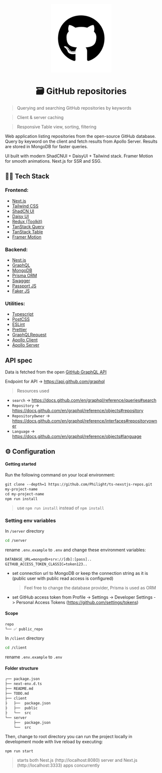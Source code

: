 <div align="center"><img width="200px" src="https://github.com/Philight/ts-nexstjs-repos/blob/main/client/public/assets/icons/github.svg"></div>
<h1 align="center">🗃️ GitHub repositories</h1>

> Querying and searching GitHub repositories by keywords

> Client & server caching

> Responsive Table view, sorting, filtering

>

Web application listing repositories from the open-source GitHub database. Query by keyword on the client and fetch results from Apollo Server. Results are stored in MongoDB for faster queries.

UI built with modern ShadCNUI + DaisyUI + Tailwind stack. Framer Motion for smooth animations. Next.js for SSR and SSG.

## 🧑‍💻 Tech Stack

### Frontend:

- [Next.js](https://nextjs.org)
- [Tailwind CSS](https://tailwindcss.com)
- [ShadCN UI](https://ui.shadcn.com/)
- [Daisy UI](https://daisyui.com/)
- [Redux (Toolkit)](https://redux-toolkit.js.org/)
- [TanStack Query](https://tanstack.com/query/v3/)
- [TanStack Table](https://tanstack.com/table/)
- [Framer Motion](https://www.framer.com/)

### Backend:

- [Nest.js](https://nestjs.com/)
- [GraphQL](https://graphql.org/)
- [MongoDB](https://www.mongodb.com/)
- [Prisma ORM](https://www.prisma.io/)
- [Swagger](https://swagger.io/)
- [Passport JS](https://www.passportjs.org/)
- [Faker JS](https://fakerjs.dev/)

### Utilities:

- [Typescript](https://www.typescriptlang.org/)
- [PostCSS](https://postcss.org/)
- [ESLint](https://eslint.org/)
- [Prettier](https://prettier.io/)
- [GraphQLRequest](https://www.npmjs.com/package/@golevelup/nestjs-graphql-request)
- [Apollo Client](https://www.apollographql.com/docs/react/)
- [Apollo Server](https://www.apollographql.com/docs/apollo-server/)

## API spec

Data is fetched from the open [GitHub GraphQL API](https://docs.github.com/en/graphql)

Endpoint for API -> https://api.github.com/graphql

> Resources used

- `search` -> https://docs.github.com/en/graphql/reference/queries#search
- `Repository` -> https://docs.github.com/en/graphql/reference/objects#repository
- `RepositoryOwner` -> https://docs.github.com/en/graphql/reference/interfaces#repositoryowner
- `Language` -> https://docs.github.com/en/graphql/reference/objects#language

## ⚙️ Configuration

#### Getting started

Run the following command on your local environment:

```shell
git clone --depth=1 https://github.com/Philight/ts-nexstjs-repos.git my-project-name
cd my-project-name
npm run install
```

> use `npm run install` instead of `npm install`

### Setting env variables

In `/server` directory

```bash
cd /server
```

rename `.env.example` to `.env` and change these environment variables:

```
DATABASE_URL=mongodb+srv://[db]:[pass]..
GITHUB_ACCESS_TOKEN_CLASSIC=token123..
```

- set connection url to MongoDB or keep the connection string as it is (public user with public read access is configured)

  > Feel free to change the database provider, Prisma is used as ORM

- set GitHub access token from Profile -> Settings -> Developer Settings -> Personal Access Tokens (https://github.com/settings/tokens)

#### Scope

```
repo
└── ✅ public_repo

```

In `/client` directory

```bash
cd /client
```

rename `.env.example` to `.env`

#### Folder structure

```
┌── package.json
├── next-env.d.ts
├── README.md
├── TODO.md
├── client
├	├──  package.json
├	├──  public
├	└──  src
└── server
	├──  package.json
	└──  src
```

Then, change to root directory you can run the project locally in development mode with live reload by executing:

```shell
npm run start

```

> starts both Nest.js (http://localhost:8080) server and Next.js (http://localhost:3333) apps concurrently
